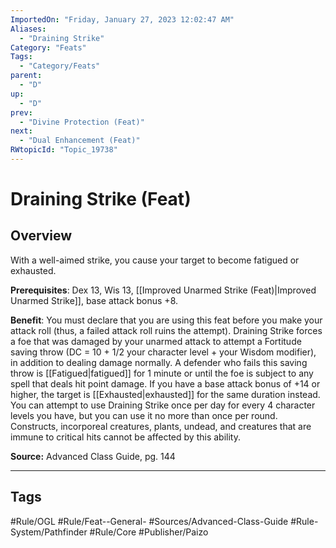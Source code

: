 ```yaml
---
ImportedOn: "Friday, January 27, 2023 12:02:47 AM"
Aliases:
  - "Draining Strike"
Category: "Feats"
Tags:
  - "Category/Feats"
parent:
  - "D"
up:
  - "D"
prev:
  - "Divine Protection (Feat)"
next:
  - "Dual Enhancement (Feat)"
RWtopicId: "Topic_19738"
---
```

# Draining Strike (Feat)
## Overview
With a well-aimed strike, you cause your target to become fatigued or exhausted.

**Prerequisites**: Dex 13, Wis 13, [[Improved Unarmed Strike (Feat)|Improved Unarmed Strike]], base attack bonus +8.

**Benefit**: You must declare that you are using this feat before you make your attack roll (thus, a failed attack roll ruins the attempt). Draining Strike forces a foe that was damaged by your unarmed attack to attempt a Fortitude saving throw (DC = 10 + 1/2 your character level + your Wisdom modifier), in addition to dealing damage normally. A defender who fails this saving throw is [[Fatigued|fatigued]] for 1 minute or until the foe is subject to any spell that deals hit point damage. If you have a base attack bonus of +14 or higher, the target is [[Exhausted|exhausted]] for the same duration instead. You can attempt to use Draining Strike once per day for every 4 character levels you have, but you can use it no more than once per round. Constructs, incorporeal creatures, plants, undead, and creatures that are immune to critical hits cannot be affected by this ability.

**Source:** Advanced Class Guide, pg. 144


---
## Tags
#Rule/OGL #Rule/Feat--General- #Sources/Advanced-Class-Guide #Rule-System/Pathfinder #Rule/Core #Publisher/Paizo

